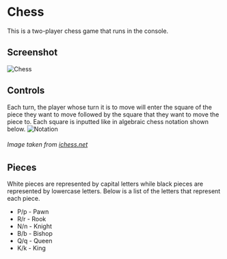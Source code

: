 # Chess
This is a two-player chess game that runs in the console.
## Screenshot
![Chess](https://github.com/Aryan-Kanak/images/blob/main/chess.png?raw=true)
## Controls
Each turn, the player whose turn it is to move will enter the square of the piece they want to move followed by the square that they want to move the piece to. Each square is inputted like in algebraic chess notation shown below.
![Notation](https://github.com/Aryan-Kanak/images/blob/main/notation.jpg?raw=true)
###### Image taken from [ichess.net](https://www.ichess.net/blog/chess-notation/)
## Pieces
White pieces are represented by capital letters while black pieces are represented by lowercase letters. Below is a list of the letters that represent each piece.
* P/p - Pawn
* R/r - Rook
* N/n - Knight
* B/b - Bishop
* Q/q - Queen
* K/k - King
